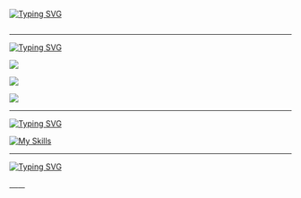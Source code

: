 [![Typing SVG](https://readme-typing-svg.demolab.com?font=Fira+Code&weight=600&size=22&duration=3000&pause=1000&color=7FFF00&vCenter=true&width=435&lines=%24+jeet%2Fdebnath;%40+jxxt;%23+a%2Ffullstack%2Fdeveloper)](https://git.io/typing-svg)

<p>
    <img src="https://komarev.com/ghpvc/?username=jxxt" alt="">
</p>

<hr>

[![Typing SVG](https://readme-typing-svg.demolab.com?font=Fira+Code&weight=600&size=22&duration=4000&pause=100000000&color=7FFF00&vCenter=true&width=435&lines=%24+~%2Fskills)](https://git.io/typing-svg)

<p>
  <a href="https://skillicons.dev">
    <img src="https://skillicons.dev/icons?i=html,css,js,scss,bootstrap,tailwind,nodejs,figma,firebase,postman" />
  </a>
</p>
<p>
  <a href="https://skillicons.dev">
    <img src="https://skillicons.dev/icons?i=cpp,python,bash,markdown" />
  </a>
</p>
<p>
  <a href="https://skillicons.dev">
    <img src="https://skillicons.dev/icons?i=git,github" />
  </a>
</p>

<hr>

[![Typing SVG](https://readme-typing-svg.demolab.com?font=Fira+Code&weight=600&size=22&duration=4000&pause=100000000&color=7FFF00&vCenter=true&width=435&lines=%24+~%2Fapps)](https://git.io/typing-svg)

[![My Skills](https://skillicons.dev/icons?i=vscode)](https://skillicons.dev)

<hr>

[![Typing SVG](https://readme-typing-svg.demolab.com?font=Fira+Code&weight=600&size=22&duration=4000&pause=100000000&color=7FFF00&vCenter=true&width=435&lines=%24+~%2Fcontact_me)](https://git.io/typing-svg)

<a href="mailto:iamjxxt@gmail.com?subject=Hello%20Jeet">
        <img src="https://img.shields.io/badge/-Gmail-333C43?logo=gmail&logoColor=gmail&style=flat" alt=""/>&nbsp;&nbsp;&nbsp;
</a>

<a href="https://discordapp.com/users/311519489361707014">
        <img src="https://img.shields.io/badge/-Discord-333C43?logo=discord&logoColor=discord&style=flat" alt=""/>&nbsp;&nbsp;&nbsp;
</a>
